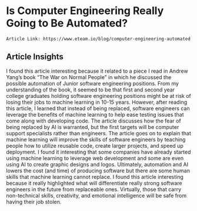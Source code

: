 # Is Computer Engineering Really Going to Be Automated?
`Article Link: https://www.eteam.io/blog/computer-engineering-automated `

## Article Insights ##
I found this article interesting because it related to a piece I read in Andrew Yang’s book “The War on Normal People” in which he discussed the possible automation of Junior software engineering positions. From my understanding of the book, it seemed to be that first and second year college graduates holding software engineering positions might be at risk of losing their jobs to machine learning in 10-15 years. However, after reading this article, I learned that instead of being replaced, software engineers can leverage the benefits of machine learning to help ease testing issues that come along with developing code. The article discusses how the fear of being replaced by AI is warranted, but the first targets will be computer support specialists rather than engineers. The article goes on to explain that machine learning will improve the skills of software engineers by teaching people how to utilize reusable code, create larger projects, and speed up deployment. I found it interesting that some companies have already started using machine learning  to leverage web development and some are even using AI to create graphic designs and logos. Ultimately, automation and AI lowers the cost (and time) of producing software but there are some human skills that machine learning cannot replace. I found this article interesting because it really highlighted what will differentiate really strong software engineers in the future from replaceable ones. Virtually, those that carry non-technical skills, creativity, and emotional intelligence will be safe from having their job stolen. 